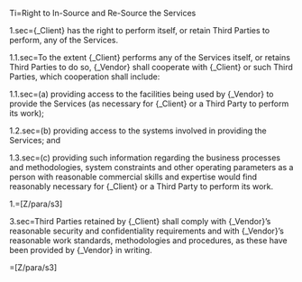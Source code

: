 Ti=Right to In-Source and Re-Source the Services

1.sec={_Client} has the right to perform itself, or retain Third Parties to perform, any of the Services.

1.1.sec=To the extent {_Client} performs any of the Services itself, or retains Third Parties to do so, {_Vendor} shall cooperate with {_Client} or such Third Parties, which cooperation shall include: 

1.1.sec=(a) providing access to the facilities being used by {_Vendor} to provide the Services (as necessary for {_Client} or a Third Party to perform its work);

1.2.sec=(b) providing access to the systems involved in providing the Services; and

1.3.sec=(c) providing such information regarding the business processes and methodologies, system constraints and other operating parameters as a person with reasonable commercial skills and expertise would find reasonably necessary for {_Client} or a Third Party to perform its work.

1.=[Z/para/s3]

3.sec=Third Parties retained by {_Client} shall comply with {_Vendor}’s reasonable security and confidentiality requirements and with {_Vendor}’s reasonable work standards, methodologies and procedures, as these have been provided by {_Vendor} in writing.

=[Z/para/s3]

